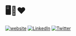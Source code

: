 # 🖥️🧠:heart:
[![website](https://img.shields.io/badge/Website-46a2f1?style=for-the-badge&logo=website&logoColor=white)](https://aryan.no)
[![LinkedIn](https://img.shields.io/badge/LinkedIn-0077B5?style=for-the-badge&logo=linkedin&logoColor=white)](https://linkedin.com/in/aryan-esfandiari/)
[![Twitter](https://img.shields.io/badge/Twitter-1DA1F2?style=for-the-badge&logo=twitter&logoColor=white)](https://twitter.com/arian88/)

